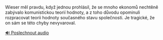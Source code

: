 
Wieser měl pravdu, když jednou prohlásil, že se mnoho ekonomů nechtěně zabývalo komunistickou teorií hodnoty, a z toho důvodu opominuli rozpracovat teorii hodnoty současného stavu společnosti. Je tragické, že on sám se této chyby nevyvaroval.

[🔊 Poslechnout audio](/data/7-paragraphs/audio/chapter_42/para_013-Wieser-ml-pravdu-kdy-jednou-prohlsil-e-se-mn.mp3)
